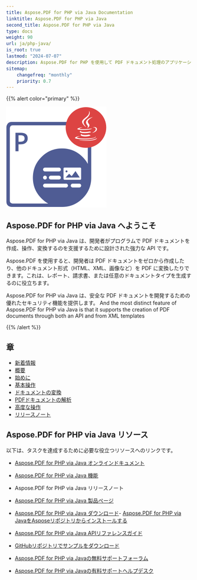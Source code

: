 ```yaml
---
title: Aspose.PDF for PHP via Java Documentation
linktitle: Aspose.PDF for PHP via Java
second_title: Aspose.PDF for PHP via Java
type: docs
weight: 90
url: ja/php-java/
is_root: true
lastmod: "2024-07-07"
description: Aspose.PDF for PHP を使用して PDF ドキュメント処理のアプリケーションを作成する方法を学びます。チュートリアル、サンプルコードなどを参照してください。
sitemap:
    changefreq: "monthly"
    priority: 0.7
---
```


{{% alert color="primary" %}}

![Aspose.PDF for PHP via Java](aspose_pdf-for-php-java.png)

## Aspose.PDF for PHP via Java へようこそ

Aspose.PDF for PHP via Java は、開発者がプログラムで PDF ドキュメントを作成、操作、変換するのを支援するために設計された強力な API です。

Aspose.PDF を使用すると、開発者は PDF ドキュメントをゼロから作成したり、他のドキュメント形式（HTML、XML、画像など）を PDF に変換したりできます。これは、レポート、請求書、または任意のドキュメントタイプを生成するのに役立ちます。

Aspose.PDF for PHP via Java は、安全な PDF ドキュメントを開発するための優れたセキュリティ機能を提供します。
 And the most distinct feature of Aspose.PDF for PHP via Java is that it supports the creation of PDF documents through both an API and from XML templates

{{% /alert %}}

## 章

- [新着情報](/pdf/php-java/whatsnew/)
- [概要](/pdf/php-java/overview/)
- [始めに](/pdf/php-java/get-started/)
- [基本操作](/pdf/php-java/basic-operations/)
- [ドキュメントの変換](/pdf/php-java/converting/)
- [PDFドキュメントの解析](/pdf/php-java/parsing/)
- [高度な操作](/pdf/php-java/advanced-operations/)
- [リリースノート]()

## Aspose.PDF for PHP via Java リソース

以下は、タスクを達成するために必要な役立つリソースへのリンクです。

- [Aspose.PDF for PHP via Java オンラインドキュメント](/pdf/php-java/)
- [Aspose.PDF for PHP via Java 機能](/pdf/java/key-features/)
- Aspose.PDF for PHP via Java リリースノート
- [Aspose.PDF for PHP via Java 製品ページ](https://products.aspose.com/pdf/php-java/)

- [Aspose.PDF for PHP via Java ダウンロード](https://github.com/aspose-pdf/Aspose.PDF-for-PHP-via-Java)- [Aspose.PDF for PHP via JavaをAsposeリポジトリからインストールする](/pdf/php-java/installation/)
- [Aspose.PDF for PHP via Java APIリファレンスガイド](https://reference.aspose.com/java/pdf)
- [GitHubリポジトリでサンプルをダウンロード](https://github.com/aspose-pdf/Aspose.PDF-for-PHP-via-Java)
- [Aspose.PDF for PHP via Javaの無料サポートフォーラム](https://forum.aspose.com/c/pdf)
- [Aspose.PDF for PHP via Javaの有料サポートヘルプデスク](https://helpdesk.aspose.com/)